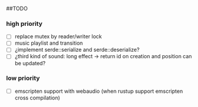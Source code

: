##TODO

### high priority
* [ ] replace mutex by reader/writer lock
* [ ] music playlist and transition
* [ ] ¿implement serde::serialize and serde::deserialize?
* [ ] ¿third kind of sound: long effect -> return id on creation and position can be updated?

### low priority
* [ ] emscripten support with webaudio (when rustup support emscripten cross compilation)

